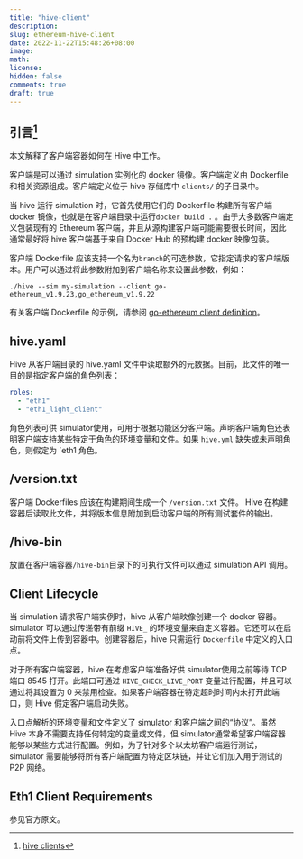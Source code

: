 ```yaml
---
title: "hive-client"
description:
slug: ethereum-hive-client
date: 2022-11-22T15:48:26+08:00
image:
math:
license:
hidden: false
comments: true
draft: true
---
```


## 引言[^1]

本文解释了客户端容器如何在 Hive 中工作。

客户端是可以通过 simulation 实例化的 docker 镜像。客户端定义由 Dockerfile 和相关资源组成。客户端定义位于 hive 存储库中 `clients/` 的子​​目录中。

当 hive 运行 simulation 时，它首先使用它们的 Dockerfile 构建所有客户端 docker 镜像，也就是在客户端目录中运行`docker build .` 。由于大多数客户端定义包装现有的 Ethereum 客户端，并且从源构建客户端可能需要很长时间，因此通常最好将 hive 客户端基于来自 Docker Hub 的预构建 docker 映像包装。

客户端 Dockerfile 应该支持一个名为`branch`的可选参数，它指定请求的客户端版本。用户可以通过将此参数附加到客户端名称来设置此参数，例如：

`./hive --sim my-simulation --client go-ethereum_v1.9.23,go_ethereum_v1.9.22`

有关客户端 Dockerfile 的示例，请参阅 [go-ethereum client definition](https://github.com/ethereum/hive/blob/master/clients/go-ethereum/Dockerfile)。

## hive.yaml

Hive 从客户端目录的 hive.yaml 文件中读取额外的元数据。目前，此文件的唯一目的是指定客户端的角色列表：

```yaml
roles:
  - "eth1"
  - "eth1_light_client"
```

角色列表可供 simulator使用，可用于根据功能区分客户端。声明客户端角色还表明客户端支持某些特定于角色的环境变量和文件。如果 `hive.yml` 缺失或未声明角色，则假定为 `eth1 角色。

## /version.txt

客户端 Dockerfiles 应该在构建期间生成一个 `/version.txt` 文件。 Hive 在构建容器后读取此文件，并将版本信息附加到启动客户端的所有测试套件的输出。

## /hive-bin

放置在客户端容器`/hive-bin`目录下的可执行文件可以通过 simulation  API 调用。

## Client Lifecycle

当 simulation 请求客户端实例时，hive 从客户端映像创建一个 docker 容器。 simulator 可以通过传递带有前缀 `HIVE_` 的环境变量来自定义容器。它还可以在启动前将文件上传到容器中。创建容器后，hive 只需运行 `Dockerfile` 中定义的入口点。

对于所有客户端容器，hive 在考虑客户端准备好供 simulator使用之前等待 TCP 端口 8545 打开。此端口可通过 `HIVE_CHECK_LIVE_PORT` 变量进行配置，并且可以通过将其设置为 0 来禁用检查。如果客户端容器在特定超时时间内未打开此端口，则 Hive 假定客户端启动失败。

入口点解析的环境变量和文件定义了 simulator 和客户端之间的“协议”。虽然 Hive 本身不需要支持任何特定的变量或文件，但 simulator通常希望客户端容器能够以某些方式进行配置。例如，为了针对多个以太坊客户端运行测试， simulator 需要能够将所有客户端配置为特定区块链，并让它们加入用于测试的 P2P 网络。

## Eth1 Client Requirements

参见官方原文。

[^1]: [hive clients](https://github.com/ethereum/hive/blob/master/docs/clients.md)

